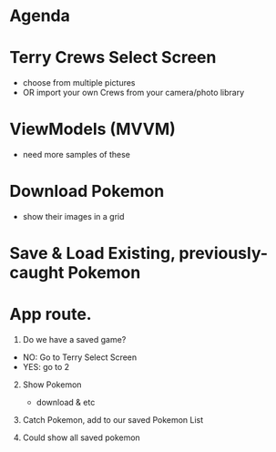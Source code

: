 #  Agenda

# Terry Crews Select Screen
* choose from multiple pictures
* OR import your own Crews from your camera/photo library


# ViewModels (MVVM)
* need more samples of these


# Download Pokemon
* show their images in a grid

# Save & Load Existing, previously-caught Pokemon


# App route.

1. Do we have a saved game?
* NO: Go to Terry Select Screen
* YES: go to 2

2. Show Pokemon
    * download & etc

3. Catch Pokemon, add to our saved Pokemon List

4. Could show all saved pokemon
